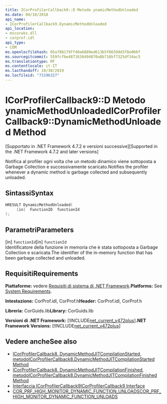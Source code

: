 ```yaml
---
title: ICorProfilerCallback9::D Metodo ynamicMethodUnloaded
ms.date: 04/10/2018
api_name:
- ICorProfilerCallback9.DynamicMethodUnloaded
api_location:
- mscorwks.dll
- corprof.idl
api_type:
- COM
ms.openlocfilehash: 05a788179ff40a6889ed613b5f8659dd3f8e066f
ms.sourcegitcommit: 559fcfbe4871636494870a8b716bf7325df34ac5
ms.translationtype: MT
ms.contentlocale: it-IT
ms.lasthandoff: 10/30/2019
ms.locfileid: "73196327"
---
```

# <a name="icorprofilercallback9dynamicmethodunloaded-method"></a><span data-ttu-id="a6f60-102">ICorProfilerCallback9::D Metodo ynamicMethodUnloaded</span><span class="sxs-lookup"><span data-stu-id="a6f60-102">ICorProfilerCallback9::DynamicMethodUnloaded Method</span></span>
<span data-ttu-id="a6f60-103">[Supportato in .NET Framework 4.7.2 e versioni successive]</span><span class="sxs-lookup"><span data-stu-id="a6f60-103">[Supported in the .NET Framework 4.7.2 and later versions]</span></span>  
  
<span data-ttu-id="a6f60-104">Notifica al profiler ogni volta che un metodo dinamico viene sottoposta a Garbage Collection e successivamente scaricato.</span><span class="sxs-lookup"><span data-stu-id="a6f60-104">Notifies the profiler whenever a dynamic method is garbage collected and subsequently unloaded.</span></span>  
  
## <a name="syntax"></a><span data-ttu-id="a6f60-105">Sintassi</span><span class="sxs-lookup"><span data-stu-id="a6f60-105">Syntax</span></span>  
  
```cpp  
HRESULT DynamicMethodUnloaded(  
     [in]  FunctionID  functionId
);  
```  
  
## <a name="parameters"></a><span data-ttu-id="a6f60-106">Parametri</span><span class="sxs-lookup"><span data-stu-id="a6f60-106">Parameters</span></span>  
<span data-ttu-id="a6f60-107">[in] `functionId`</span><span class="sxs-lookup"><span data-stu-id="a6f60-107">[in] `functionId`</span></span>  
<span data-ttu-id="a6f60-108">Identificatore della funzione in memoria che è stata sottoposta a Garbage Collection e scaricata.</span><span class="sxs-lookup"><span data-stu-id="a6f60-108">The identifier of the in-memory function that has been garbage collected and unloaded.</span></span>   

## <a name="requirements"></a><span data-ttu-id="a6f60-109">Requisiti</span><span class="sxs-lookup"><span data-stu-id="a6f60-109">Requirements</span></span>  
 <span data-ttu-id="a6f60-110">**Piattaforme:** vedere [Requisiti di sistema di .NET Framework](../../../../docs/framework/get-started/system-requirements.md).</span><span class="sxs-lookup"><span data-stu-id="a6f60-110">**Platforms:** See [System Requirements](../../../../docs/framework/get-started/system-requirements.md).</span></span>  
  
 <span data-ttu-id="a6f60-111">**Intestazione:** CorProf.idl, CorProf.h</span><span class="sxs-lookup"><span data-stu-id="a6f60-111">**Header:** CorProf.idl, CorProf.h</span></span>  
  
 <span data-ttu-id="a6f60-112">**Libreria:** CorGuids.lib</span><span class="sxs-lookup"><span data-stu-id="a6f60-112">**Library:** CorGuids.lib</span></span>  
  
 <span data-ttu-id="a6f60-113">**Versioni di .NET Framework:** [!INCLUDE[net_current_v472plus](../../../../includes/net-current-v472plus.md)]</span><span class="sxs-lookup"><span data-stu-id="a6f60-113">**.NET Framework Versions:** [!INCLUDE[net_current_v472plus](../../../../includes/net-current-v472plus.md)]</span></span>  
  
## <a name="see-also"></a><span data-ttu-id="a6f60-114">Vedere anche</span><span class="sxs-lookup"><span data-stu-id="a6f60-114">See also</span></span>

- [<span data-ttu-id="a6f60-115">ICorProfilerCallback8. DynamicMethodJITCompilationStarted, metodo</span><span class="sxs-lookup"><span data-stu-id="a6f60-115">ICorProfilerCallback8.DynamicMethodJITCompilationStarted Method</span></span>](icorprofilercallback8-dynamicmethodjitcompilationstarted-method.md)
- [<span data-ttu-id="a6f60-116">ICorProfilerCallback8. DynamicMethodJITCompilationFinished, metodo</span><span class="sxs-lookup"><span data-stu-id="a6f60-116">ICorProfilerCallback8.DynamicMethodJITCompilationFinished Method</span></span>](icorprofilercallback8-dynamicmethodjitcompilationfinished-method.md)
- [<span data-ttu-id="a6f60-117">Interfaccia ICorProfilerCallback9</span><span class="sxs-lookup"><span data-stu-id="a6f60-117">ICorProfilerCallback9 Interface</span></span>](icorprofilercallback9-interface.md)
- [<span data-ttu-id="a6f60-118">COR_PRF_HIGH_MONITOR_DYNAMIC_FUNCTION_UNLOADS</span><span class="sxs-lookup"><span data-stu-id="a6f60-118">COR_PRF_HIGH_MONITOR_DYNAMIC_FUNCTION_UNLOADS</span></span>](cor-prf-high-monitor-enumeration.md)
